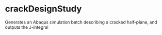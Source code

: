 # crackDesignStudy
Generates an Abaqus simulation batch describing a cracked half-plane, and outputs the J-integral
